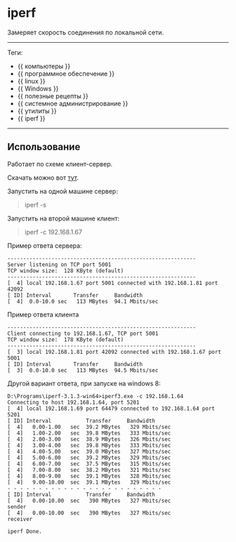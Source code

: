 # iperf

Замеряет скорость соединения по локальной сети.

---

Теги:

- {{ компьютеры }}
- {{ программное обеспечение }}
- {{ linux }}
- {{ Windows }}
- {{ полезные рецепты }}
- {{ системное администрирование }}
- {{ утилиты }}
- {{ iperf }}

---

## Использование

Работает по схеме клиент-сервер.

Скачать можно вот [тут](https://iperf.fr/iperf-download.php).

Запустить на одной машине сервер:
> iperf -s

Запустить на второй машине клиент:
> iperf -c 192.168.1.67

Пример ответа сервера:

```shell
------------------------------------------------------------
Server listening on TCP port 5001
TCP window size:  128 KByte (default)
------------------------------------------------------------
[  4] local 192.168.1.67 port 5001 connected with 192.168.1.81 port 42092
[ ID] Interval       Transfer     Bandwidth
[  4]  0.0-10.0 sec   113 MBytes  94.1 Mbits/sec
```

Пример ответа клиента

```shell
------------------------------------------------------------
Client connecting to 192.168.1.67, TCP port 5001
TCP window size:  178 KByte (default)
------------------------------------------------------------
[  3] local 192.168.1.81 port 42092 connected with 192.168.1.67 port 5001
[ ID] Interval       Transfer     Bandwidth
[  3]  0.0-10.0 sec   113 MBytes  94.5 Mbits/sec
```

Другой вариант ответа, при запуске на windows 8:

```shell
D:\Programs\iperf-3.1.3-win64>iperf3.exe -c 192.168.1.64
Connecting to host 192.168.1.64, port 5201
[  4] local 192.168.1.69 port 64479 connected to 192.168.1.64 port 5201
[ ID] Interval           Transfer     Bandwidth
[  4]   0.00-1.00   sec  39.2 MBytes   329 Mbits/sec
[  4]   1.00-2.00   sec  39.8 MBytes   333 Mbits/sec
[  4]   2.00-3.00   sec  38.9 MBytes   326 Mbits/sec
[  4]   3.00-4.00   sec  39.8 MBytes   333 Mbits/sec
[  4]   4.00-5.00   sec  39.0 MBytes   327 Mbits/sec
[  4]   5.00-6.00   sec  39.2 MBytes   329 Mbits/sec
[  4]   6.00-7.00   sec  37.5 MBytes   315 Mbits/sec
[  4]   7.00-8.00   sec  38.2 MBytes   321 Mbits/sec
[  4]   8.00-9.00   sec  39.1 MBytes   328 Mbits/sec
[  4]   9.00-10.00  sec  39.1 MBytes   329 Mbits/sec
- - - - - - - - - - - - - - - - - - - - - - - - -
[ ID] Interval           Transfer     Bandwidth
[  4]   0.00-10.00  sec   390 MBytes   327 Mbits/sec                  sender
[  4]   0.00-10.00  sec   390 MBytes   327 Mbits/sec                  receiver

iperf Done.
```

